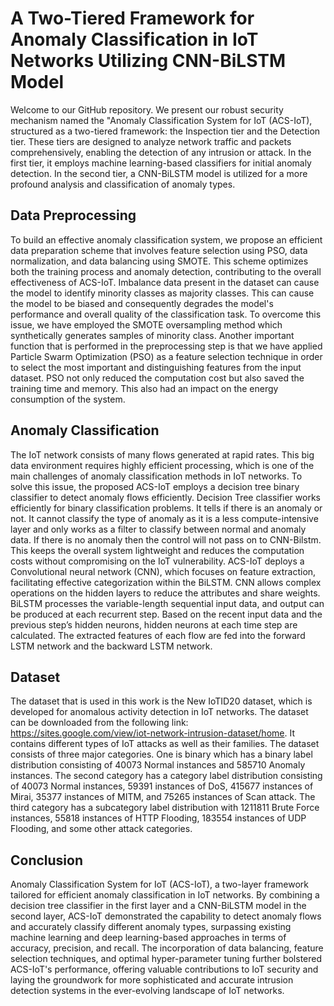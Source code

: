 # A Two-Tiered Framework for Anomaly Classification in IoT Networks Utilizing CNN-BiLSTM Model
Welcome to our GitHub repository. We present our robust security mechanism named the "Anomaly Classification System for IoT (ACS-IoT), structured as a two-tiered framework: the Inspection tier and the Detection tier. These tiers are designed to analyze network traffic and packets comprehensively, enabling the detection of any intrusion or attack. In the first tier, it employs machine learning-based classifiers for initial anomaly detection. In the second tier, a CNN-BiLSTM model is utilized for a more profound analysis and classification of anomaly types.

## Data Preprocessing
To build an effective anomaly classification system, we propose an efficient data preparation scheme that involves feature selection using PSO, data normalization, and data balancing using SMOTE. This scheme optimizes both the training process and anomaly detection, contributing to the overall effectiveness of ACS-IoT. 
Imbalance data present in the dataset can cause the model to identify minority classes as majority classes. This can cause the model to be biased and consequently degrades the model's performance and overall quality of the classification task. To overcome this issue, we have employed the SMOTE oversampling method which synthetically generates samples of minority class.
Another important function that is performed in the preprocessing step is that we have applied Particle Swarm Optimization (PSO) as a feature selection technique in order to select the most important and distinguishing features from the input dataset. PSO not only reduced the computation cost but also saved the training time and memory. This also had an impact on the energy consumption of the system.

## Anomaly Classification
The IoT network consists of many flows generated at rapid rates. This big data environment requires highly efficient processing, which is one of the main challenges of anomaly classification methods in IoT networks. To solve this issue, the proposed ACS-IoT employs a decision tree binary classifier to detect anomaly flows efficiently. Decision Tree classifier works efficiently for binary classification problems. It tells if there is an anomaly or not. It cannot classify the type of anomaly as it is a less compute-intensive layer and only works as a filter to classify between normal and anomaly data. If there is no anomaly then the control will not pass on to CNN-Bilstm. This keeps the overall system lightweight and reduces the computation costs without compromising on the IoT vulnerability.
ACS-IoT deploys a Convolutional neural network (CNN), which focuses on feature extraction, facilitating effective categorization within the BiLSTM. CNN allows complex operations on the hidden layers to reduce the attributes and share weights. BiLSTM processes the variable-length sequential input data, and output can be produced at each recurrent step. Based on the recent input data and the previous step’s hidden neurons, hidden neurons at each time step are calculated. The extracted features of each flow are fed into the forward LSTM network and the backward LSTM network.

## Dataset
The dataset that is used in this work is the New IoTID20 dataset, which is developed for anomalous activity detection in IoT networks. The dataset can be downloaded from the following link: https://sites.google.com/view/iot-network-intrusion-dataset/home. It contains different types of IoT attacks as well as their families. The dataset consists of three major categories. One is binary which has a binary label distribution consisting of 40073 Normal instances and 585710 Anomaly instances. The second category has a category label distribution consisting of 40073 Normal instances, 59391 instances of DoS, 415677 instances of Mirai, 35377 instances of MITM, and 75265 instances of Scan attack. The third category has a subcategory label distribution with 1211811 Brute Force instances, 55818 instances of HTTP Flooding, 183554 instances of UDP Flooding, and some other attack categories.


## Conclusion
Anomaly Classification System for IoT (ACS-IoT), a two-layer framework tailored for efficient anomaly classification in IoT networks. By combining a decision tree classifier in the first layer and a CNN-BiLSTM model in the second layer, ACS-IoT demonstrated the capability to detect anomaly flows and accurately classify different anomaly types, surpassing existing machine learning and deep learning-based approaches in terms of accuracy, precision, and recall. The incorporation of data balancing, feature selection techniques, and optimal hyper-parameter tuning further bolstered ACS-IoT's performance, offering valuable contributions to IoT security and laying the groundwork for more sophisticated and accurate intrusion detection systems in the ever-evolving landscape of IoT networks.
